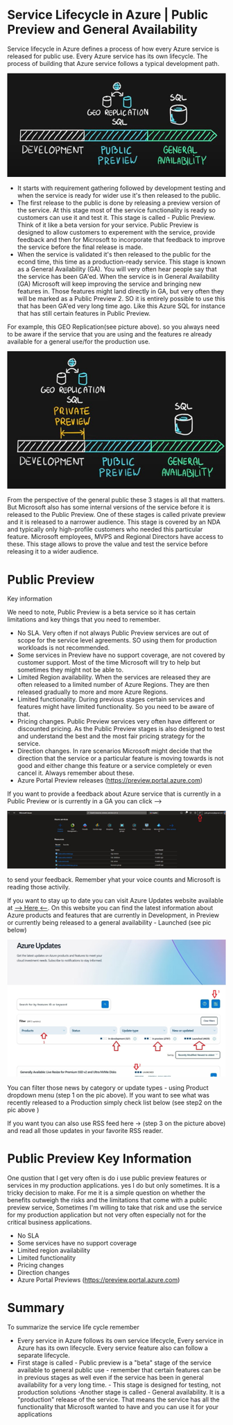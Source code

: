 # Service Lifecycle in Azure | Public Preview and General Availability

Service lifecycle in Azure defines a process of how every Azure service is released for public use. Every Azure service has its own lifecycle. The process of building that Azure service follows a typical development path.

![pic251](https://github.com/Julian22222/Clouds/blob/main/Azure/IMG/pic251.jpg)

- It starts with requirement gathering followed by development testing and when the service is ready for wider use it's then released to the public.
- The first release to the public is done by releasing a preview version of the service. At this stage most of the service functionality is ready so customers can use it and test it. This stage is called - Public Preview. Think of it like a beta version for your service. Public Preview is designed to allow customers to experement with the service, provide feedback and then for Microsoft to incorporate that feedback to improve the service before the final release is made.
- When the service is validated it's then released to the public for the econd time, this time as a production-ready service. This stage is known as a General Availability (GA). You will very often hear people say that the service has been GA'ed. When the service is in General Availability (GA) Microsoft will keep improving the service and bringing new features in. Those features might land directly in GA, but very often they will be marked as a Public Preview 2. SO it is entirely possible to use this that has been GA'ed very long time ago. Like this Azure SQL for instance that has still certain features in Public Preview.

For example, this GEO Replication(see picture above). so you always need to be aware if the service that you are using and the features re already available for a general use/for the production use.

![pic252](https://github.com/Julian22222/Clouds/blob/main/Azure/IMG/pic252.jpg)

From the perspective of the general public these 3 stages is all that matters. But Microsoft also has some internal versions of the service before it is released to the Public Preview. One of these stages is called private preview and it is released to a narrower audience. This stage is covered by an NDA and typically only high-profile customers who needed this particular feature. Microsoft employees, MVPS and Regional Directors have access to these. This stage allows to prove the value and test the service before releasing it to a wider audience.

# Public Preview

Key information

We need to note, Public Preview is a beta service so it has certain limitations and key things that you need to remember.

- No SLA. Very often if not always Public Preview services are out of scope for the service level agreements. SO using them for production workloads is not recommended.
- Some services in Preview have no support coverage, are not covered by customer support. Most of the time Microsoft will try to help but sometimes they might not be able to.
- Limited Region availability. When the services are released they are often released to a limited number of Azure Regions. They are then released gradually to more and more Azure Regions.
- Limited functionality. During previous stages certain services and features might have limited functionality. So you need to be aware of that.
- Pricing changes. Public Preview services very often have different or discounted pricing. As the Public Preview stages is also designed to test and understand the best and the most fair pricing strategy for the service.
- Direction changes. In rare scenarios Microsoft might decide that the direction that the service or a particular feature is moving towards is not good and either change this feature or a service completely or even cancel it. Always remember about these.
- Azure Portal Preview releases (https://preview.portal.azure.com)

If you want to provide a feedback about Azure service that is currently in a Public Preview or is currently in a GA you can click -->

![pic253](https://github.com/Julian22222/Clouds/blob/main/Azure/IMG/pic253.jpg)

to send your feedback. Remember yhat your voice counts and Microsoft is reading those activily.

If you want to stay up to date you can visit Azure Updates website available at [--> Here <--](https://azure.microsoft.com/en-us/updates). On this website you can find the latest information about Azure products and features that are currently in Development, in Preview or currently being released to a general availability - Launched (see pic below)

![pic254](https://github.com/Julian22222/Clouds/blob/main/Azure/IMG/pic254.jpg)

You can filter those news by category or update types - using Product dropdown menu (step 1 on the pic above). If you want to see what was recently released to a Production simply check list below (see step2 on the pic above )

If you want tyou can also use RSS feed here -> (step 3 on the picture above) and read all those updates in your favorite RSS reader.

# Public Preview Key Information

One qustion that I get very often is do i use public preview features or services in my production applications. yes I do but only sometimes. It is a tricky decision to make. For me it is a simple question on whether the benefits outweigh the risks and the limitations that come with a public preview service, Sometimes I'm willing to take that risk and use the service for my production application but not very often especially not for the critical business applications.

- No SLA
- Some services have no support coverage
- Limited region availability
- Limited functionality
- Pricing changes
- Direction changes
- Azure Portal Previews (https://preview.portal.azure.com)

# Summary

To summarize the service life cycle remember

- Every service in Azure follows its own service lifecycle, Every service in Azure has its own lifecycle. Every service feature also can follow a separate lifecycle.
- First stage is called - Public preview is a "beta" stage of the service available to general public use - remember that certain features can be in previous stages as well even if the service has been in general availability for a very long time. - This stage is designed for testing, not production solutions
  -Another stage is called - General availability. It is a "production" release of the service. That means the service has all the functionality that Microsoft wanted to have and you can use it for your applications
